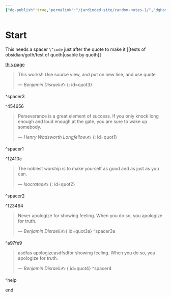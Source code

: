 ```yaml
---
{"dg-publish":true,"permalink":"/jardinded-site/random-notes-1/","dgHomeLink":true,"dgPassFrontmatter":false}
---
```


# Start
This needs a spacer  `\^code` just after the quote to make it [[tests of obsidian/goth/test of quoth|usable by quoth]]

[this page](https://jardindeD.netlify.app/jardinded-site/random-notes-1/)

> This works!! Use source view, and put on new line, and use quote
>
> &mdash; <cite>Benjamin Disraeli</cite>✍️ 
{: id=quot3}

^spacer3

^454656

> Perseverance is a great element of success. If you only knock long enough and loud enough at the gate, you are sure to wake up somebody.
>
> &mdash; <cite>Henry Wadsworth Longfellow</cite>✍️
{: id=quot1}

^spacer1

^12410c



> The noblest worship is to make yourself as good and as just as you can.
>
> &mdash; <cite>Isocrates</cite>✍️ 
{: id=quot2}

^spacer2

^123464


> Never apologize for showing feeling. When you do so, you apologize for truth.
>
> &mdash; <cite>Benjamin Disraeli</cite>✍️{ id=quot3a}
^spacer3a



^a97fe9


> asdfas apologizeasdfsdfor showing feeling. When you do so, you apologize for truth.
>
> &mdash; <cite>Benjamin Disraeli</cite>✍️
> { id=quot4}
^spacer4

^help

end
